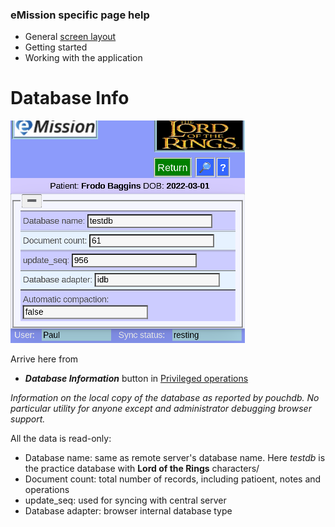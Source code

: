 ### eMission specific page help
* General [screen layout](/help/GeneralLayout.md)
* Getting started
* Working with the application


# Database Info
![](/images/DatabaseInfo.png)

Arrive here from

* *__Database Information__* button in [Privileged operations](/help/Administration.md)

*Information on the local copy of the database as reported by pouchdb. No particular utility for anyone except and administrator debugging browser support.*

All the data is read-only:

* Database name: same as remote server's database name. Here *testdb* is the practice database with **Lord of the Rings** characters/
* Document count: total number of records, including patioent, notes and operations
* update_seq: used for syncing with central server
* Database adapter: browser internal database type


